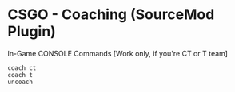 # CSGO - Coaching (SourceMod Plugin)

In-Game CONSOLE Commands [Work only, if you're CT or T team]
```
coach ct
coach t
uncoach
```

[https://github.com/mrc4tt/Coaching/blob/main/CHANGELOG.md]: CHANGELOG
